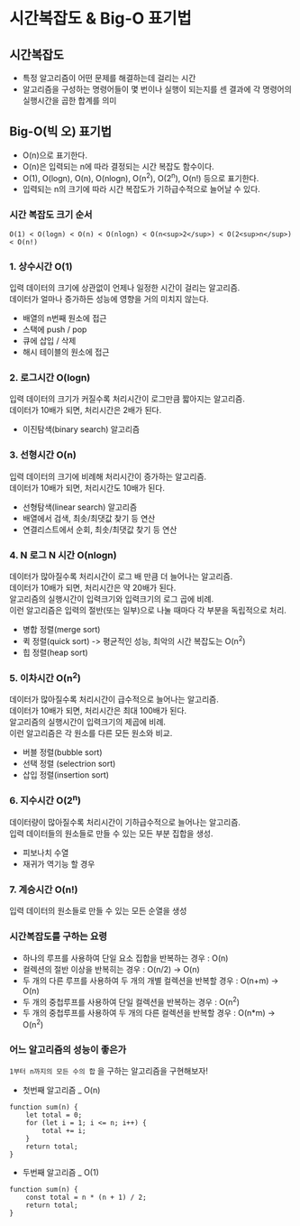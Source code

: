 # 시간복잡도 & Big-O 표기법

## 시간복잡도

- 특정 알고리즘이 어떤 문제를 해결하는데 걸리는 시간
- 알고리즘을 구성하는 명령어들이 몇 번이나 실행이 되는지를 센 결과에 각 명령어의 실행시간을 곱한 합계를 의미

## Big-O(빅 오) 표기법

- O(n)으로 표기한다.
- O(n)은 입력되는 n에 따라 결정되는 시간 복잡도 함수이다.
- O(1), O(logn), O(n), O(nlogn), O(n<sup>2</sup>), O(2<sup>n</sup>), O(n!) 등으로 표기한다.
- 입력되는 n의 크기에 따라 시간 복잡도가 기하급수적으로 늘어날 수 있다.

### 시간 복잡도 크기 순서

```
O(1) < O(logn) < O(n) < O(nlogn) < O(n<sup>2</sup>) < O(2<sup>n</sup>) < O(n!)
```

### 1. 상수시간 O(1)

입력 데이터의 크기에 상관없이 언제나 일정한 시간이 걸리는 알고리즘. <br>
데이터가 얼마나 증가하든 성능에 영향을 거의 미치지 않는다. <br>

- 배열의 n번째 원소에 접근
- 스택에 push / pop
- 큐에 삽입 / 삭제
- 해시 테이블의 원소에 접근

### 2. 로그시간 O(logn)

입력 데이터의 크기가 커질수록 처리시간이 로그만큼 짧아지는 알고리즘.<br>
데이터가 10배가 되면, 처리시간은 2배가 된다.

- 이진탐색(binary search) 알고리즘

### 3. 선형시간 O(n)

입력 데이터의 크기에 비례해 처리시간이 증가하는 알고리즘.<br>
데이터가 10배가 되면, 처리시간도 10배가 된다. <br>

- 선형탐색(linear search) 알고리즘
- 배열에서 검색, 최솟/최댓값 찾기 등 연산
- 연결리스트에서 순회, 최솟/최댓값 찾기 등 연산

### 4. N 로그 N 시간 O(nlogn)

데이터가 많아질수록 처리시간이 로그 배 만큼 더 늘어나는 알고리즘.<br>
데이터가 10배가 되면, 처리시간은 약 20배가 된다. <br>
알고리즘의 실행시간이 입력크기와 입력크기의 로그 곱에 비례. <br>
이런 알고리즘은 입력의 절반(또는 일부)으로 나눌 때마다 각 부분을 독립적으로 처리. <br>

- 병합 정렬(merge sort)
- 퀵 정렬(quick sort) -> 평균적인 성능, 최악의 시간 복잡도는 O(n<sup>2</sup>)
- 힙 정렬(heap sort)

### 5. 이차시간 O(n<sup>2</sup>)

데이터가 많아질수록 처리시간이 급수적으로 늘어나는 알고리즘. <br>
데이터가 10배가 되면, 처리시간은 최대 100배가 된다. <br>
알고리즘의 실행시간이 입력크기의 제곱에 비례. <br>
이런 알고리즘은 각 원소를 다른 모든 원소와 비교. <br>

- 버블 정렬(bubble sort)
- 선택 정렬 (selectrion sort)
- 삽입 정렬(insertion sort)

### 6. 지수시간 O(2<sup>n</sup>)

데이터량이 많아질수록 처리시간이 기하급수적으로 늘어나는 알고리즘. <br>
입력 데이터들의 원소들로 만들 수 있는 모든 부분 집합을 생성. <br>

- 피보나치 수열
- 재귀가 역기능 할 경우

### 7. 계승시간 O(n!)

입력 데이터의 원소들로 만들 수 있는 모든 순열을 생성

### 시간복잡도를 구하는 요령

- 하나의 루프를 사용하여 단일 요소 집합을 반복하는 경우 : O(n)
- 컬렉션의 절반 이상을 반복히는 경우 : O(n/2) -> O(n)
- 두 개의 다른 루프를 사용하여 두 개의 개별 컬렉션을 반복할 경우 : O(n+m) -> O(n)
- 두 개의 중첩루프를 사용하여 단일 컬렉션을 반복하는 경우 : O(n<sup>2</sup>)
- 두 개의 중첩루프를 사용하여 두 개의 다른 컬렉션을 반복할 경우 : O(n\*m) -> O(n<sup>2</sup>)

### 어느 알고리즘의 성능이 좋은가

`1부터 n까지의 모든 수의 합` 을 구하는 알고리즘을 구현해보자! <br>

- 첫번째 알고리즘 \_ O(n)

```
function sum(n) {
    let total = 0;
    for (let i = 1; i <= n; i++) {
        total += i;
    }
    return total;
}
```

- 두번째 알고리즘 \_ O(1)

```
function sum(n) {
    const total = n * (n + 1) / 2;
    return total;
}
```
